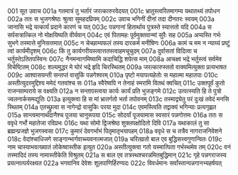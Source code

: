 001	  सूत उवाच
001a	 गतमात्रं तु भर्तारं जरत्कारुरवेदयत्
001c	 भ्रातुस्त्वरितमागम्य यथातथ्यं तपोधन
002a	 ततः स भुजगश्रेष्ठः श्रुत्वा सुमहदप्रियम्
002c	 उवाच भगिनीं दीनां तदा दीनतरः स्वयम्
003a	 जानासि भद्रे यत्कार्यं प्रदाने कारणं च यत्
003c	 पन्नगानां हितार्थाय पुत्रस्ते स्यात्ततो यदि
004a	 स सर्पसत्रात्किल नो मोक्षयिष्यति वीर्यवान्
004c	 एवं पितामहः पूर्वमुक्तवान्मां सुरैः सह
005a	 अप्यस्ति गर्भः सुभगे तस्मात्ते मुनिसत्तमात्
005c	 न चेच्छाम्यफलं तस्य दारकर्म मनीषिणः
006a	 कामं च मम न न्याय्यं प्रष्टुं त्वां कार्यमीदृशम्
006c	 किं तु कार्यगरीयस्त्वात्ततस्त्वाहमचूचुदम्
007a	 दुर्वासतां विदित्वा च भर्तुस्तेऽतितपस्विनः
007c	 नैनमन्वागमिष्यामि कदाचिद्धि शपेत्स माम्
008a	 आचक्ष्व भद्रे भर्तुस्त्वं सर्वमेव विचेष्टितम्
008c	 शल्यमुद्धर मे घोरं भद्रे हृदि चिरस्थितम्
009a	 जरत्कारुस्ततो वाक्यमित्युक्ता प्रत्यभाषत
009c	 आश्वासयन्ती सन्तप्तं वासुकिं पन्नगेश्वरम्
010a	 पृष्टो मयापत्यहेतोः स महात्मा महातपाः
010c	 अस्तीत्युदरमुद्दिश्य ममेदं गतवांश्च सः
011a	 स्वैरेष्वपि न तेनाहं स्मरामि वितथं क्वचित्
011c	 उक्तपूर्वं कुतो राजन्साम्पराये स वक्ष्यति
012a	 न सन्तापस्त्वया कार्यः कार्यं प्रति भुजङ्गमे
012c	 उत्पत्स्यति हि ते पुत्रो ज्वलनार्कसमद्युतिः
013a	 इत्युक्त्वा हि स मां भ्रातर्गतो भर्ता तपोवनम्
013c	 तस्माद्व्येतु परं दुःखं तवेदं मनसि स्थितम्
014a	 एतच्छ्रुत्वा स नागेन्द्रो वासुकिः परया मुदा
014c	 एवमस्त्विति तद्वाक्यं भगिन्याः प्रत्यगृह्णत
015a	 सान्त्वमानार्थदानैश्च पूजया चानुरूपया
015c	 सोदर्यां पूजयामास स्वसारं पन्नगोत्तमः
016a	 ततः स ववृधे गर्भो महातेजा रविप्रभः
016c	 यथा सोमो द्विजश्रेष्ठ शुक्लपक्षोदितो दिवि
017a	 यथाकालं तु सा ब्रह्मन्प्रजज्ञे भुजगस्वसा
017c	 कुमारं देवगर्भाभं पितृमातृभयापहम्
018a	 ववृधे स च तत्रैव नागराजनिवेशने
018c	 वेदांश्चाधिजगे साङ्गान्भार्गवाच्च्यवनात्मजात्
019a	 चरितव्रतो बाल एव बुद्धिसत्त्वगुणान्वितः
019c	 नाम चास्याभवत्ख्यातं लोकेष्वास्तीक इत्युत
020a	 अस्तीत्युक्त्वा गतो यस्मात्पिता गर्भस्थमेव तम्
020c	 वनं तस्मादिदं तस्य नामास्तीकेति विश्रुतम्
021a	 स बाल एव तत्रस्थश्चरन्नमितबुद्धिमान्
021c	 गृहे पन्नगराजस्य प्रयत्नात्पर्यरक्ष्यत
022a	 भगवानिव देवेशः शूलपाणिर्हिरण्यदः
022c	 विवर्धमानः सर्वांस्तान्पन्नगानभ्यहर्षयत्
